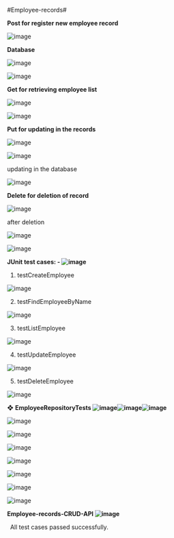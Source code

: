 ﻿#Employee-records# 

**Post for register new employee record** 

![image](Aspose.Words.d0b4cdcd-d840-432f-a3e7-a3026e83a0ca.001.jpeg)

**Database** 

![image](Aspose.Words.d0b4cdcd-d840-432f-a3e7-a3026e83a0ca.002.jpeg)

![image](Aspose.Words.d0b4cdcd-d840-432f-a3e7-a3026e83a0ca.003.jpeg)

**Get for retrieving employee list** 

![image](Aspose.Words.d0b4cdcd-d840-432f-a3e7-a3026e83a0ca.004.jpeg)

![image](Aspose.Words.d0b4cdcd-d840-432f-a3e7-a3026e83a0ca.005.jpeg)

**Put for updating in the records** 

![image](Aspose.Words.d0b4cdcd-d840-432f-a3e7-a3026e83a0ca.006.jpeg)

![image](Aspose.Words.d0b4cdcd-d840-432f-a3e7-a3026e83a0ca.007.jpeg)

updating in the database 

![image](Aspose.Words.d0b4cdcd-d840-432f-a3e7-a3026e83a0ca.008.jpeg)

**Delete for deletion of record** 

![image](Aspose.Words.d0b4cdcd-d840-432f-a3e7-a3026e83a0ca.009.jpeg)

after deletion 

![image](Aspose.Words.d0b4cdcd-d840-432f-a3e7-a3026e83a0ca.010.jpeg)

![image](Aspose.Words.d0b4cdcd-d840-432f-a3e7-a3026e83a0ca.011.jpeg)

**JUnit test cases: - ![image](Aspose.Words.d0b4cdcd-d840-432f-a3e7-a3026e83a0ca.012.png)**

1. testCreateEmployee 

![image](Aspose.Words.d0b4cdcd-d840-432f-a3e7-a3026e83a0ca.013.jpeg)

2. testFindEmployeeByName 

![image](Aspose.Words.d0b4cdcd-d840-432f-a3e7-a3026e83a0ca.014.jpeg)

3. testListEmployee 

![image](Aspose.Words.d0b4cdcd-d840-432f-a3e7-a3026e83a0ca.015.jpeg)

4. testUpdateEmployee 

![image](Aspose.Words.d0b4cdcd-d840-432f-a3e7-a3026e83a0ca.016.jpeg)

5. testDeleteEmployee 

![image](Aspose.Words.d0b4cdcd-d840-432f-a3e7-a3026e83a0ca.017.jpeg)

❖ **EmployeeRepositoryTests ![image](Aspose.Words.d0b4cdcd-d840-432f-a3e7-a3026e83a0ca.018.png)![image](Aspose.Words.d0b4cdcd-d840-432f-a3e7-a3026e83a0ca.019.png)![image](Aspose.Words.d0b4cdcd-d840-432f-a3e7-a3026e83a0ca.020.png)**

![image](Aspose.Words.d0b4cdcd-d840-432f-a3e7-a3026e83a0ca.021.jpeg)

![image](Aspose.Words.d0b4cdcd-d840-432f-a3e7-a3026e83a0ca.022.jpeg)

![image](Aspose.Words.d0b4cdcd-d840-432f-a3e7-a3026e83a0ca.023.jpeg)

![image](Aspose.Words.d0b4cdcd-d840-432f-a3e7-a3026e83a0ca.024.png)

![image](Aspose.Words.d0b4cdcd-d840-432f-a3e7-a3026e83a0ca.025.jpeg)

![image](Aspose.Words.d0b4cdcd-d840-432f-a3e7-a3026e83a0ca.026.png)

![image](Aspose.Words.d0b4cdcd-d840-432f-a3e7-a3026e83a0ca.027.jpeg)

**Employee-records-CRUD-API  ![image](Aspose.Words.d0b4cdcd-d840-432f-a3e7-a3026e83a0ca.028.png)**

` `All test cases passed successfully. 

